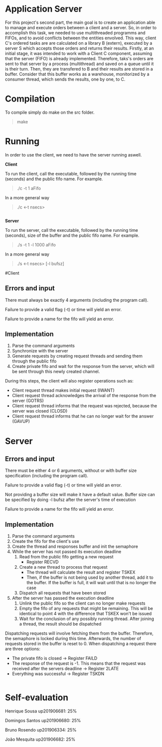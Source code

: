 # **Application Server**

For this project's second part, the main goal is to create an application able to manage and execute orders between a client and a server. 
So, in order to accomplish this task, we needed to use multithreaded programms and FIFOs, and to avoid conflicts between the entities envolved.
This way, client C's ordered tasks are are calculated on a library B (extern), executed by a server S which accepts those orders and returns their results.
Firstly, at an initial stage, it was intended to work with a Client C component, assuming that the server (FIFO) is already implemented. Therefore, taks's orders are sent to that server by a process (multithread) and saved on a queue until it is their turn. Then, they are transfered to B and their results are stored in a buffer. Consider that this buffer works as a warehouse, monitorized by a consumer thread, which sends the results, one by one, to C.

# **Compilation**

To compile simply do make on the src folder.
> make
 
# **Running**

In order to use the client, we need to have the server running aswell.

**Client**

To run the client, call the executable, followed by the running time (seconds) and the public fifo name.
For example.
> ./c -t 1 aFifo

In a more general way

> ./c <-t nsecs> <fifoname>
 
 ```
 ```
 
**Server**
 
To run the server, call the executable, followed by the running time (seconds), size of the buffer and the public fifo name.
For example.
> ./s -t 1 -l 1000 aFifo

In a more general way

> ./s <-t nsecs> [-l bufsz] <fifoname>
    
#Client 

## **Errors and input**

There must always be exactly 4 arguments (including the program call).

Failure to provide a valid flag (-t) or time will yield an error.

Failure to provide a name for the fifo will yield an error.
  
## **Implementation**
  
1. Parse the command arguments
2. Synchronize with the server
3. Generate requests by creating request threads and sending them through the public fifo
4. Create private fifo and wait for the response from the server, which will be sent through this newly created channel.

During this steps, the client will also register operations such as:
* Client request thread makes initial request (IWANT)
* Client request thread acknowledges the arrival of the response from the server (GOTRS)
* Client request thread informs that the request was rejected, because the server was closed (CLOSD)
* Client request thread informs that he can no longer wait for the answer (GAVUP)

# **Server**

## **Errors and input**

There must be either 4 or 6 arguments, without or with buffer size specification (including the program call).

Failure to provide a valid flag (-t) or time will yield an error.

Not providing a buffer size will make it have a default value.
Buffer size can be specified by doing -l bufsz after the server's time of execution

Failure to provide a name for the fifo will yield an error.

## **Implementation**

1. Parse the command arguments
2. Create the fifo for the client's use
3. Create the thread and responses buffer and init the semaphore
4. While the server has not passed its execution deadline
    1. Read from the public fifo getting a new request
       + Register RECVD
    2. Create a new thread to process that request
        + The thread will calculate the result and register TSKEX
        + Then, if the buffer is not being used by another thread, add it to the buffer. If the buffer is full, it will wait until that is no longer the case
    3. Dispatch all requests that have been stored
5. After the server has passed the execution deadline
    1. Unlink the public fifo so the client can no longer make requests
    2. Empty the fifo of any requests that might be remaining. This will be identical to point 4 with the difference that TSKEX won't be issued
    3. Wait for the conclusion of any possibly running thread. After joining a thread, the result should be dispatched 
   
Dispatching requests will involve fetching them from the buffer. Therefore, the semaphore is locked during this time.
Afterwards, the number of requests stored in the buffer is reset to 0.
When dispatching a request there are three options:
+ The private fifo is closed -> Register FAILD
+ The response of the request is -1. This means that the request was received after the servers deadline -> Register 2LATE
+ Everything was successful -> Register TSKDN


```
```

 # **Self-evaluation**
  
Henrique Sousa up201906681: 25%

Domingos Santos up201906680: 25%

Bruno Rosendo up201906334: 25%

João Mesquita up201906682: 25%
